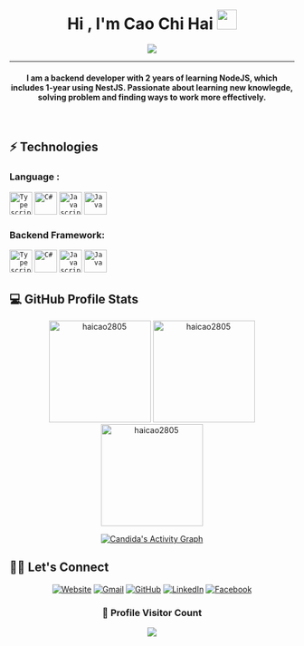 <h1 align="center">Hi , I'm Cao Chi Hai <img src="https://media.giphy.com/media/hvRJCLFzcasrR4ia7z/giphy.gif" width="35"></h1>
<p align="center">
  <a href="https://github.com/DenverCoder1/readme-typing-svg"><img src="https://readme-typing-svg.herokuapp.com?lines=Backend+Development&center=true&width=500&height=50"></a>
</p>
<hr/>
  <h4 align="center">I am a backend developer with 2 years of learning NodeJS, which includes 1-year using NestJS. Passionate about learning new knowlegde, solving problem and finding ways to work more effectively.</h4>
<br>

## ⚡ Technologies
### Language :
<code><img width="40px" src="https://img.icons8.com/color/48/000000/typescript.png" title = "Typescript" /></code>
<code><img width="40px" src="https://img.icons8.com/color/48/000000/c-sharp-logo.png" title = "C#"  /></code>
<code><img width="40px" src="https://img.icons8.com/color/48/000000/javascript.png" title="Javascript"/></code>
<code><img width="40px" src="https://img.icons8.com/color/48/000000/java.png" title="Java"/></code>
### Backend Framework:
<code><img width="40px" src="https://img.icons8.com/color/48/000000/typescript.png" title = "Typescript" /></code>
<code><img width="40px" src="https://img.icons8.com/color/48/000000/c-sharp-logo.png" title = "C#"  /></code>
<code><img width="40px" src="https://img.icons8.com/color/48/000000/javascript.png" title="Javascript"/></code>
<code><img width="40px" src="https://img.icons8.com/color/48/000000/java.png" title="Java"/></code>

## 💻 GitHub Profile Stats 
<p align="center">
  <img src="https://github-readme-streak-stats.herokuapp.com/?user=haicao2805&theme=algolia" alt="haicao2805" height="180em"/>
  <img src="https://github-readme-stats.vercel.app/api?username=haicao2805&show_icons=true&locale=en&theme=algolia" alt="haicao2805" height="180em"/>
  <img align="center" src="https://github-readme-stats.vercel.app/api/top-langs?username=haicao2805&show_icons=true&locale=en&layout=compact&theme=algolia&langs_count=6&hide=javascript" alt="haicao2805" height="180em"/>
</p>
  
<p align="center">
   <a href="https://github.com/haicao2805"><img alt="Candida's Activity Graph" src="https://activity-graph.herokuapp.com/graph?username=haicao2805&custom_title=Cao%20Chi%20Hai's%20Contribution%20Graph&theme=react-dark" /></a>
</p>

## 🙋‍♀️ Let's Connect
<p align="center">
  <a href="https://haicao.website/"><img src="https://img.icons8.com/bubbles/50/000000/web.png" alt="Website"/></a>
  <a href="mailto:haicao2805@gmail.com"><img src="https://img.icons8.com/bubbles/50/000000/gmail.png" alt="Gmail"/></a>
  <a href="https://github.com/haicao2805"><img src="https://img.icons8.com/bubbles/50/000000/github.png" alt="GitHub"/></a>
  <a href="https://www.linkedin.com/in/cao-chi-hai"><img src="https://img.icons8.com/bubbles/50/000000/linkedin.png" alt="LinkedIn"/></a>
  <a href="https://www.facebook.com/profile.php?id=100009261397293"><img src="https://img.icons8.com/bubbles/50/000000/facebook-new.png" alt="Facebook"/></a>
</p>

<div align=center>
  <h3><b>📍 Profile Visitor Count</b></h3>
</div>
    
<!-- retro visitor counter -->  
<p align="center" >   
  <img src="https://profile-counter.glitch.me/haicao2805/count.svg" />  
</p>